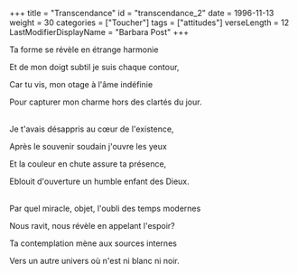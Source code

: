 +++
title = "Transcendance"
id = "transcendance_2"
date = 1996-11-13
weight = 30
categories = ["Toucher"]
tags = ["attitudes"]
verseLength = 12
LastModifierDisplayName = "Barbara Post"
+++

Ta forme se révèle en étrange harmonie

Et de mon doigt subtil je suis chaque contour,

Car tu vis, mon otage à l'âme indéfinie

Pour capturer mon charme hors des clartés du jour.

 \
Je t'avais désappris au cœur de l'existence,

Après le souvenir soudain j'ouvre les yeux

Et la couleur en chute assure ta présence,

Eblouit d'ouverture un humble enfant des Dieux.

 \
Par quel miracle, objet, l'oubli des temps modernes

Nous ravit, nous révèle en appelant l'espoir?

Ta contemplation mène aux sources internes

Vers un autre univers où n'est ni blanc ni noir.
